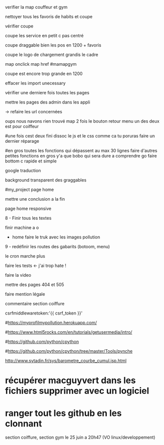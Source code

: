 verifier la map couffeur et gym

nettoyer tous les favoris de habits et coupe

vérifier coupe

coupe les service en petit c pas centré

coupe draggable bien les pos en 1200 + favoris

coupe le logo de chargement grandis le cadre

map onclick map href #mamapgym

coupe est encore trop grande en 1200

effacer les import unecessary

vérifier une derniere fois toutes les pages

mettre les pages des admin dans les appli

-> refaire les url concernées

oups nous navons rien trouvé map 2 fois le bouton retour menu un des deux est pour coiffeur

#une fois cest deux fini dissoc le js et le css comme ca tu poruras faire un dernier réparage

#en gros toutes les fonctions qui dépassent au max 30 lignes faire d'autres petites fonctions en gros y'a que bobo qui sera dure a comprendre go faire bottom c rapide et simple

google traduction

background transparent des graggables

<script src="http://code.jquery.com/mobile/1.0.1/jquery.mobile-1.0.1.min.js"></script>

#my_project page home

mettre une conclusion a la fin

page home responsive

8 - Finir tous les textes

finir machine a o

-  home faire le truk avec les images pollution

9 - redéfinir les routes des gabarits (botoom, menu)

le cron marche plus

faire les tests <- j'ai trop hate !

faire la video

mettre des pages 404 et 505

faire mention légale

commentaire section coiffure

csrfmiddlewaretoken:'{{ csrf_token }}'


#https://myprofilmypollution.herokuapp.com/

#https://www.html5rocks.com/en/tutorials/getusermedia/intro/

#https://github.com/python/cpython

#https://github.com/python/cpython/tree/master/Tools/pynche

 http://www.sytadin.fr/sys/barometre_courbe_cumul.jsp.html














# récupérer macguyvert dans les fichiers supprimer avec un logiciel 

# ranger tout les github en les clonnant





section coiffure,
section gym le 25 juin a 20h47 (VO linux/developpement) 
